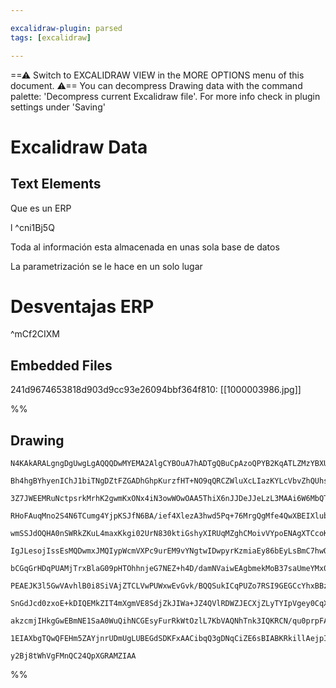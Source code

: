 ```yaml
---

excalidraw-plugin: parsed
tags: [excalidraw]

---
```

==⚠  Switch to EXCALIDRAW VIEW in the MORE OPTIONS menu of this document. ⚠== You can decompress Drawing data with the command palette: 'Decompress current Excalidraw file'. For more info check in plugin settings under 'Saving'


# Excalidraw Data
## Text Elements
Que es un ERP

l ^cni1Bj5Q

Toda al información esta almacenada en unas sola base de datos

La parametrización se le hace en un solo lugar

# Desventajas ERP


 ^mCf2CIXM

## Embedded Files
241d9674653818d903d9cc93e26094bbf364f810: [[1000003986.jpg]]

%%
## Drawing
```compressed-json
N4KAkARALgngDgUwgLgAQQQDwMYEMA2AlgCYBOuA7hADTgQBuCpAzoQPYB2KqATLZMzYBXUtiRoIACyhQ4zZAHoFAc0JRJQgEYA6bGwC2CgF7N6hbEcK4OCtptbErHALRY8RMpWdx8Q1TdIEfARcZgRmBShcZQUebQBWbQBGGjoghH0EDihmbgBtcDBQMBKIEm4IbA5CJIAhACt4gEVUkshYRAqoLChW0sxuZwBmAE5EgHZ4/lKYQZ4ece1RkZGA

Bh4hgBYhyenIChJ1biTNgDZtFZGADhGhpKurzfHT+NO9qQRCZWluXcLIazKYLcVbvZhQUhsADWCAAwmx8GxSBUAMRJBDo9F9SCaXDYKHKSFCDjEeGI5ESCHWZhwXCBbLYiAAM0I+HwAGVYMCJIIPIzwZCYQB1Q6Sbh8f4QAXQhCcmDc9C88rvInfDjhXJoJLvNi07BqWZa1agyWE4RwACSxE1qDyAF13kzyJkrdwOEI2e9CCSsBVcKtGUSSermDb

3Z7JWEEMRuNctpsrkMrhK2gwmKxONx4iN3owWOwOAA5ThiX6nJJDeJJeLzL3MAAi6W6MbQTIIYXemmEJIAosFMtkwx78O8hHBiLhm8dxgs1kMXq9VtrJUQOFC3cP3oj8dHuG38B3Jd1ML0JE0hAhUOFUMTUD2AEoABQAOhxX/hA5QACo9Crny/XreD4vm+HAfo6nBQOyhBGOIvAmqmTKQQAYrg+isoaqBTEePQAIJEMoXASMETK9LmTBQOYBD4V8

RHoFAuqMno2S4N6TCumg4YjpKSJfN6BA/ief4XlezA3hwd5Pq+76MrgQgMfe4QwXBEIXlubEABKfN8p6oEk2g8PEhQAL7TMUpTlBI9aaAAagAGhpQjssQmgaT24wAPJMl+AAy9ZQgAWgAUqcjIdHBZT6NESDvAMaDOJsxraKspwzoZmzxFsdyrJs7yYc49znCMGxXKcxWZSM4yVlc7wHMQRxoFWiQ8JVmwlVckwdTVkqSNpPxoEmKalICCoIaU0o

wmSSJdOQHA0nSWRkZKuL4maxKkgi02UrN830ktiGshyXIRUqMZghCMoivVYpoENAgXTCcoKlKCLKpKqqSCGNrLqmup4gaxzGu8a2Wta+QOpKTpoQgHGoFxXo+nF6C4CkKrdsQX0bhGqZRi2emTC8myJacd1pvmmZoDc5Hk0WJZwUkzxrDWSQjLlkqEA2Ta7q27YIJ26N9hki1DtjpRjhOU5ajO4xzqcNwZTmK7euunGbiubA7nj+6HjjURQEINoQ

IgJLesojIssEsMQDwmxJMQIypWcmVXPc9urEM9vYNgtwIDwpyrKzmiaEy86bEyLsBmC7hwQUbRgD9bRJP8domWZ7N4xA+iwkyPCwhadkALJhfAEXHvt/SDIlEx3EkfvxFWqU8AnkCYfMVzJXLqxVTW2ynEMLW1aK3B95sBmjETAcMw7DzvL1Xz9fBY0AhwQJwUvUoPXCm0UugaIYvvjIrQSQYbeSM3UrSe3m4dT0na9Z2RpvV0Nbw52CrKx0VKdg

bCGqGrHDqPUAMjTrxBlaG09pHTOhhnjeG7NEZ+h4D/damNVaiwEAgbmekMoB37saUmeYMx0Q2OMamRDiwcFLI1eIDx+5JBJnWRswRJaoG1nzZaAt+zCyxtxVM4tJxYIZrOd2lVRHYVTKuFWcM1YSI1jCLWvN3hlwqF+NgE5UAEFQN6JCpAor6gAM8SXCFEDR+A9FZFwOorI4lQioF5LgVAuIwioGIJeCWbBmDSQ4D5Bxl9oYQhgv9QxdjLzBFQJI

PEAEJK3l5GwVAvhlB0i8SiVAjZTCLVwPUWxwEvGvk/BQQSukICqPUZo7RSI9GEGCcYhxBBzEcEsQ46xxJbH2McaENxbjJweK8T41AfjMgBKMEEiSziwkRLEFeaJozNrxL8Ek0CKS0mMBYlksSOTQJ5IgtkaCsFxTryQtkVC6F8CYXEaUMuNFCIVBIuXSAeZKLuCuXRaAjF3jMSiGxUgsM4G/VIHxBp+BCkqLUbU/AWiOA6MqdU8EYL6mNKmTYsSb

SnGdJcd0zxoE+kDIQEMkZIT4mXgmVE8SdjZkJIWa+JZ4QVlRDWZJECXjZLyTYIpVgey0CqXYRIzSfVdL6UMiZcAEMARwDgJyAR3BzLQF6pkCoE5SDrmmAwQgCAKC1DxMfdGU0d4QBREyA1hq+iVBEHtC03R9Ccnfjq1EmID7KuwKaxa5qMgatWifG120L4LQZA6p12QXX6GQjfT+PJ77GsdaQM1FqrWXSHrdP1UbnUxs3rfL+4bE3RoyPeX+n1/5

akzcmjIHkgGwEBmNE1SaA0WuQihNCGEsyFurRkWtOzlL7KbVAQNhTnk3IQKRCN/qu0prpFAXCUa2AUF6pYnhnbA09hJOOyEU6QgZzpMuwdVbh0ZCXZOr8JcKgn2NcwbAkI2R2WOEkWu2h/blQZl3eIBNlUnrPfgAAmtwSscRKzPDuNseI6wZZs1KEYNgBgpWSnoAQC8IJtBVVSq8VOhRK1Zv0DmlB+b0BHuVYSEguy4I8Arbh4gnIEBwEbch4jBc

1EIAXbgTQwQFEHm5ZAYjnrUDmUgLUBEGdSDKFxAACibqQ3gDNqCiZE6sBIABKRkillAejpIe/juAhNDFBLwdT4mNgaak/EWTSHSiRr2rGmEJbKKcBFrwyAUNMiKR9P8leEHUwWIY1grl7yiDkc5aQNSkoGlyp835368lVwqV8wgQzkA7D1AQNgHI7IGlwGo64ujbmmM6wBPFwgjBVEImcxcg9PJ0jZczO8g2DF9D7s6Gg6zkBtzyL3IolcoQx3Zd

y2Bj8tWhVgFMnQC24QpXGRAMZIAA
```
%%
